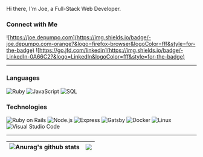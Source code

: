 Hi there, I'm Joe, a Full-Stack Web Developer.

### Connect with Me
![https://joe.depumpo.com](https://img.shields.io/badge/-joe.depumpo.com-orange?&logo=firefox-browser&logoColor=fff&style=for-the-badge)
![https://go.jfd.com/linkedin](https://img.shields.io/badge/-LinkedIn-0A66C2?&logo=LinkedIn&logoColor=fff&style=for-the-badge)

---
### Languages

![Ruby](https://img.shields.io/badge/-Ruby-AE0700?&logo=Ruby&logoColor=fff&style=for-the-badge)
![JavaScript](https://img.shields.io/badge/-JavaScript-F4DC1E?&logo=JavaScript&logoColor=000&style=for-the-badge)
![SQL](https://img.shields.io/badge/-SQL-2F6792?&logo=PostgreSQL&logoColor=fff&style=for-the-badge)

### Technologies

![Ruby on Rails](https://img.shields.io/badge/-Rails-CC0000?&logo=Ruby-On-Rails&logoColor=fff&style=for-the-badge)
![Node.js](https://img.shields.io/badge/-Node.js-68A063?&logo=node.js&logoColor=fff&style=for-the-badge)
![Express](https://img.shields.io/badge/-Express-333?&logo=express&logoColor=fff&style=for-the-badge)
![Gatsby](https://img.shields.io/badge/-Gatsby-673399?&logo=Gatsby&logoColor=fff&style=for-the-badge)
![Docker](https://img.shields.io/badge/-Docker-1F97EE?&logo=Docker&logoColor=fff&style=for-the-badge)
![Linux](https://img.shields.io/badge/-Linux-FCC71F?&logo=Linux&logoColor=000&style=for-the-badge)
![Visual Studio Code](https://img.shields.io/badge/Visual%20Studio%20Code-0078d7.svg?style=for-the-badge&logo=visual-studio-code&logoColor=white)

---
| <img align="center" src="https://github-readme-stats.vercel.app/api?username=jdepumpo&show_icons=true&include_all_commits=true&theme=moltack&hide_border=true" alt="Anurag's github stats" /> | <img align="center" src="https://github-readme-stats.vercel.app/api/top-langs/?username=jdepumpo&layout=compact&theme=moltack&hide_border=true" /> |
| ------------- | ------------- |
